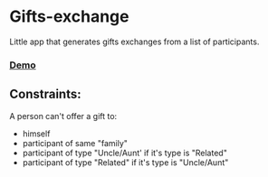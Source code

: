 # Gifts-exchange

Little app that generates gifts exchanges from a list of participants.

### [Demo](https://jrakotoharisoa.github.io/gifts-exchanger/)

## Constraints:
A person can't offer a gift to:


- himself
- participant of same "family"
- participant of type "Uncle/Aunt' if it's type is "Related"
- participant of type "Related" if it's type is "Uncle/Aunt"
